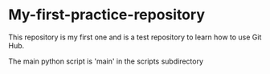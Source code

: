 # My-first-practice-repository
This repository is my first one and is a test repository to learn how to use Git Hub.

The main python script is 'main' in the scripts subdirectory
